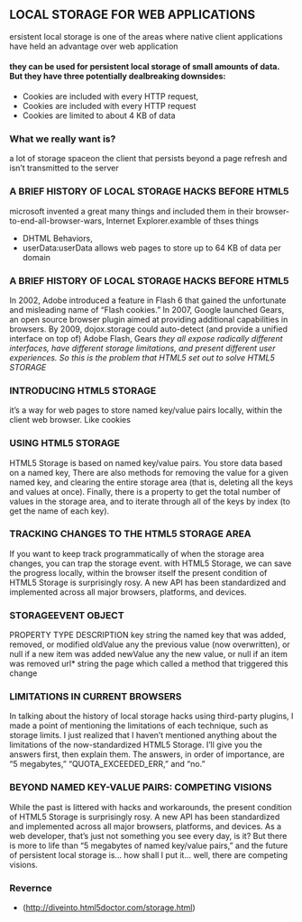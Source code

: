 ## LOCAL STORAGE FOR WEB APPLICATIONS
ersistent local storage is one of the areas where native client applications have held an advantage over web application
#### they can be used for persistent local storage of small amounts of data. But they have three potentially dealbreaking downsides:
* Cookies are included with every HTTP request,
* Cookies are included with every HTTP request
* Cookies are limited to about 4 KB of data
### What we really want is?
a lot of storage spaceon the client that persists beyond a page refresh and isn’t transmitted to the server
### A BRIEF HISTORY OF LOCAL STORAGE HACKS BEFORE HTML5
microsoft invented a great many things and included them in their browser-to-end-all-browser-wars, Internet Explorer.examble of thses things 
* DHTML Behaviors,
* userData:userData allows web pages to store up to 64 KB of data per domain
### A BRIEF HISTORY OF LOCAL STORAGE HACKS BEFORE HTML5
In 2002, Adobe introduced a feature in Flash 6 that gained the unfortunate and misleading name of “Flash cookies.”
In 2007, Google launched Gears, an open source browser plugin aimed at providing additional capabilities in browsers.
By 2009, dojox.storage could auto-detect (and provide a unified interface on top of) Adobe Flash, Gears
*they all expose radically different interfaces, have different storage limitations, and present different user experiences. So this is the problem that HTML5 set out to solve
HTML5 STORAGE*
### INTRODUCING HTML5 STORAGE
it’s a way for web pages to store named key/value pairs locally, within the client web browser. Like cookies
### USING HTML5 STORAGE
HTML5 Storage is based on named key/value pairs. You store data based on a named key, 
There are also methods for removing the value for a given named key, and clearing the entire storage area (that is, deleting all the keys and values at once).
Finally, there is a property to get the total number of values in the storage area, and to iterate through all of the keys by index (to get the name of each key).
### TRACKING CHANGES TO THE HTML5 STORAGE AREA
If you want to keep track programmatically of when the storage area changes, you can trap the storage event. 
 with HTML5 Storage, we can save the progress locally, within the browser itself
the present condition of HTML5 Storage is surprisingly rosy. A new API has been standardized and implemented across all major browsers, platforms, and devices. 
### STORAGEEVENT OBJECT
PROPERTY TYPE DESCRIPTION key string the named key that was added, removed, or modified oldValue any the previous value (now overwritten), or null if a new item was added newValue any the new value, or null if an item was removed url* string the page which called a method that triggered this change
### LIMITATIONS IN CURRENT BROWSERS
In talking about the history of local storage hacks using third-party plugins, I made a point of mentioning the limitations of each technique, such as storage limits. I just realized that I haven’t mentioned anything about the limitations of the now-standardized HTML5 Storage. I’ll give you the answers first, then explain them. The answers, in order of importance, are “5 megabytes,” “QUOTA_EXCEEDED_ERR,” and “no.”
### BEYOND NAMED KEY-VALUE PAIRS: COMPETING VISIONS
While the past is littered with hacks and workarounds, the present condition of HTML5 Storage is surprisingly rosy. A new API has been standardized and implemented across all major browsers, platforms, and devices. As a web developer, that’s just not something you see every day, is it? But there is more to life than “5 megabytes of named key/value pairs,” and the future of persistent local storage is… how shall I put it… well, there are competing visions.
### Revernce
* (http://diveinto.html5doctor.com/storage.html)





